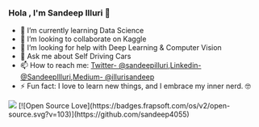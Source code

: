 ### Hola , I'm Sandeep Illuri 👋
- 🌱 I’m currently learning Data Science
- 👯 I’m looking to collaborate on Kaggle
- 🤔 I’m looking for help with Deep Learning & Computer Vision 
- 💬 Ask me about Self Driving Cars
- 📫 How to reach me: [Twitter- @sandeepilluri](https://twitter.com/sandeepilluri),[Linkedin- @SandeepIlluri](https://www.linkedin.com/in/sandeep-illuri-aa7b0a160/),[Medium- @illurisandeep](https://illuri-sandeep5454.medium.com/)
- ⚡ Fun fact: I love to learn new things, and I embrace my inner nerd. 🤓
<img src="https://github-readme-stats.vercel.app/api?username=sandeep4055&&show_icons=true&title_color=ffffff&icon_color=bb2acf&text_color=daf7dc&bg_color=191919">
[![Open Source Love](https://badges.frapsoft.com/os/v2/open-source.svg?v=103)](https://github.com/sandeep4055)
